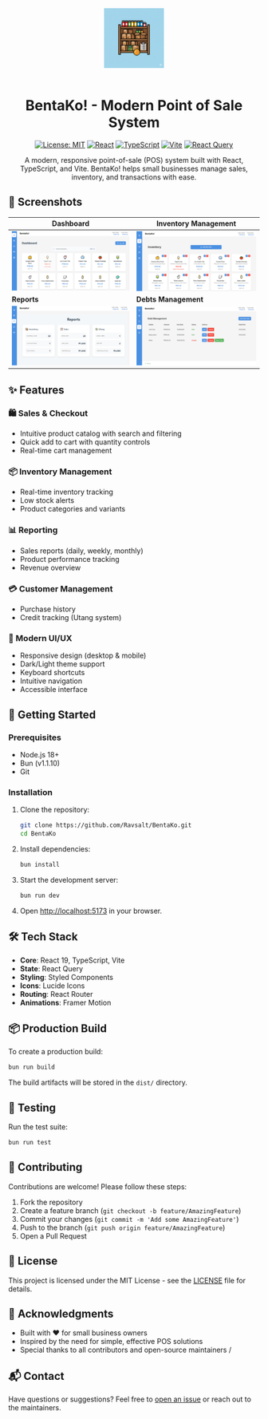 <div align="center">
  <img src="public/android-chrome-512x512.png" alt="BentaKo! Logo" width="120" style="margin-bottom: 1rem;"/>
  
  # BentaKo! - Modern Point of Sale System
  
  [![License: MIT](https://img.shields.io/badge/License-MIT-yellow.svg)](https://opensource.org/licenses/MIT)
  [![React](https://img.shields.io/badge/React-19.1.1-61DAFB?logo=react)](https://reactjs.org/)
  [![TypeScript](https://img.shields.io/badge/TypeScript-5.9.3-3178C6?logo=typescript)](https://www.typescriptlang.org/)
  [![Vite](https://img.shields.io/badge/Vite-7.1.7-646CFF?logo=vite)](https://vitejs.dev/)
  [![React Query](https://img.shields.io/badge/React_Query-5.90.2-FF4154?logo=react-query&logoColor=white)](https://tanstack.com/query/latest)
  
  A modern, responsive point-of-sale (POS) system built with React, TypeScript, and Vite. BentaKo! helps small businesses manage sales, inventory, and transactions with ease.
</div>

## 📱 Screenshots

| Dashboard | Inventory Management |
|-----------|----------------------|
| <img src="Screenshots/Screenshot.PNG" width="300" alt="Dashboard View"/> | <img src="Screenshots/Screenshot2.PNG" width="300" alt="Inventory Management"/> |
| **Reports** | **Debts Management** |
| <img src="Screenshots/Screenshot5.PNG" width="300" alt="Reports View"/> | <img src="Screenshots/Screenshot4.PNG" width="300" alt="Utang List"/> |


## ✨ Features

### 🛍️ Sales & Checkout
- Intuitive product catalog with search and filtering
- Quick add to cart with quantity controls
- Real-time cart management

### 📦 Inventory Management
- Real-time inventory tracking
- Low stock alerts
- Product categories and variants

### 📊 Reporting
- Sales reports (daily, weekly, monthly)
- Product performance tracking
- Revenue overview

### 💳 Customer Management
- Purchase history
- Credit tracking (Utang system)

### 🎨 Modern UI/UX
- Responsive design (desktop & mobile)
- Dark/Light theme support
- Keyboard shortcuts
- Intuitive navigation
- Accessible interface

## 🚀 Getting Started

### Prerequisites

- Node.js 18+
- Bun (v1.1.10)
- Git

### Installation

1. Clone the repository:
   ```bash
   git clone https://github.com/Ravsalt/BentaKo.git
   cd BentaKo
   ```

2. Install dependencies:
   ```bash
   bun install
   ```

3. Start the development server:
   ```bash
   bun run dev
   ```

4. Open [http://localhost:5173](http://localhost:5173) in your browser.


## 🛠️ Tech Stack

- **Core**: React 19, TypeScript, Vite
- **State**: React Query
- **Styling**: Styled Components
- **Icons**: Lucide Icons
- **Routing**: React Router
- **Animations**: Framer Motion

## 📦 Production Build

To create a production build:

```bash
bun run build
```

The build artifacts will be stored in the `dist/` directory.

## 🧪 Testing

Run the test suite:

```bash
bun run test
```

## 🤝 Contributing

Contributions are welcome! Please follow these steps:

1. Fork the repository
2. Create a feature branch (`git checkout -b feature/AmazingFeature`)
3. Commit your changes (`git commit -m 'Add some AmazingFeature'`)
4. Push to the branch (`git push origin feature/AmazingFeature`)
5. Open a Pull Request

## 📝 License

This project is licensed under the MIT License - see the [LICENSE](LICENSE) file for details.

## 🙏 Acknowledgments

- Built with ❤️ for small business owners
- Inspired by the need for simple, effective POS solutions
- Special thanks to all contributors and open-source maintainers
/

## 📬 Contact

Have questions or suggestions? Feel free to [open an issue](https://github.com/Ravsalt/BentaKo/issues) or reach out to the maintainers.
